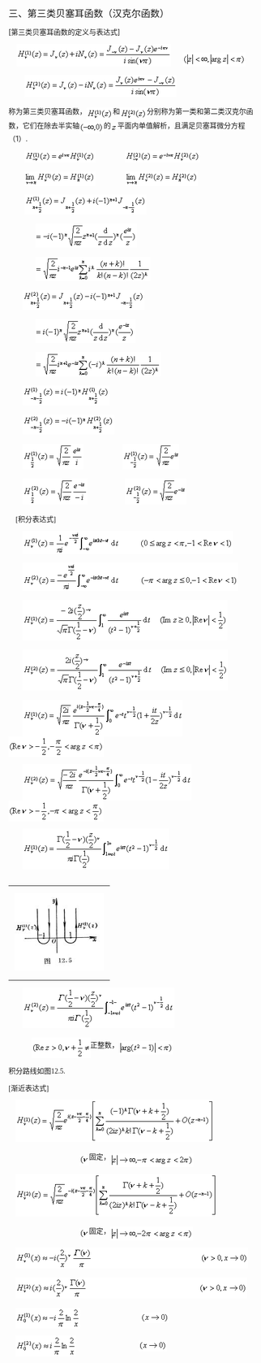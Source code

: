 <div class=Section1>
<p class=MsoNormal><span lang=ZH-CN style='font-size:14.0pt;font-family:宋体_GB2312'>三、第三类贝塞耳函数（汉克尔函数）</span></p>
<p class=MsoNormal><span lang=EN-US>[</span><span lang=ZH-CN style='font-family:
宋体_GB2312'>第三类贝塞耳函数的定义与表达式</span><span lang=EN-US>]</span></p>
<p class=MsoNormal><span lang=EN-US>&nbsp;&nbsp;&nbsp; </span><sub><span
lang=EN-US style='font-size:10.5pt'><img width=305 height=44
src="res/17e9d95da129bdd93c34fb6cc6aaaa52_5744_files/image002.gif"
u1:shapes="_x0000_i1025"></span></sub><span lang=EN-US>&nbsp;&nbsp;&nbsp;&nbsp;&nbsp;&nbsp;</span><sub><span
lang=EN-US style='font-size:10.5pt'><img width=124 height=27
src="res/17e9d95da129bdd93c34fb6cc6aaaa52_5744_files/image004.gif"
u1:shapes="_x0000_i1026"></span></sub></p>
<p class=MsoNormal><span lang=EN-US>&nbsp;&nbsp;&nbsp;&nbsp;&nbsp;&nbsp;&nbsp; </span><sub><span
lang=EN-US style='font-size:10.5pt'><img width=300 height=44
src="res/17e9d95da129bdd93c34fb6cc6aaaa52_5744_files/image006.gif"
u1:shapes="_x0000_i1027"></span></sub></p>
<p class=MsoNormal><span lang=ZH-CN style='font-family:宋体_GB2312'>称为第三类贝塞耳函数，</span><sub><span
lang=EN-US style='font-size:10.5pt'><img width=52 height=24
src="res/17e9d95da129bdd93c34fb6cc6aaaa52_5744_files/image008.gif"
u1:shapes="_x0000_i1028" align=absmiddle></span></sub><span lang=ZH-CN
style='font-family:宋体_GB2312'>和</span><sub><span lang=EN-US style='font-size:
10.5pt'><img width=53 height=24
src="res/17e9d95da129bdd93c34fb6cc6aaaa52_5744_files/image010.gif"
u1:shapes="_x0000_i1029" align=absmiddle></span></sub><span lang=ZH-CN
style='font-family:宋体_GB2312'>分别称为第一类和第二类汉克尔函数，它们在除去半实轴</span><sub><span
lang=EN-US style='font-size:10.5pt'><img width=48 height=21
src="res/17e9d95da129bdd93c34fb6cc6aaaa52_5744_files/image012.gif"
u1:shapes="_x0000_i1030" align=absmiddle></span></sub><span lang=ZH-CN
style='font-family:宋体_GB2312'>的</span><sub><span lang=EN-US style='font-size:
10.5pt'><img width=13 height=13
src="res/17e9d95da129bdd93c34fb6cc6aaaa52_5744_files/image014.gif"
u1:shapes="_x0000_i1031" align=absmiddle></span></sub><span lang=ZH-CN
style='font-family:宋体_GB2312'>平面内单值解析，且满足贝塞耳微分方程（</span><span lang=EN-US>1</span><span
lang=ZH-CN style='font-family:宋体_GB2312'>）</span><span lang=EN-US>.</span></p>
<p class=MsoNormal><span lang=EN-US>&nbsp;&nbsp;&nbsp;&nbsp;&nbsp;&nbsp;&nbsp; </span><sub><span
lang=EN-US style='font-size:10.5pt'><img width=139 height=24
src="res/17e9d95da129bdd93c34fb6cc6aaaa52_5744_files/image016.gif"
u1:shapes="_x0000_i1032"></span></sub><span lang=EN-US>&nbsp;&nbsp;&nbsp;&nbsp;&nbsp;&nbsp;&nbsp;&nbsp;&nbsp;&nbsp;&nbsp;&nbsp;&nbsp;&nbsp;&nbsp;</span><sub><span
lang=EN-US style='font-size:10.5pt'><img width=148 height=24
src="res/17e9d95da129bdd93c34fb6cc6aaaa52_5744_files/image018.gif"
u1:shapes="_x0000_i1033"></span></sub></p>
<p class=MsoNormal><span lang=EN-US>&nbsp;&nbsp;&nbsp;&nbsp;&nbsp;&nbsp;&nbsp; </span><sub><span
lang=EN-US style='font-size:10.5pt'><img width=140 height=29
src="res/17e9d95da129bdd93c34fb6cc6aaaa52_5744_files/image020.gif"
u1:shapes="_x0000_i1034"></span></sub><span lang=EN-US>&nbsp;&nbsp;&nbsp;&nbsp;&nbsp;&nbsp;&nbsp;&nbsp;&nbsp;&nbsp;&nbsp;&nbsp;&nbsp;&nbsp;&nbsp;</span><sub><span
lang=EN-US style='font-size:10.5pt'><img width=143 height=29
src="res/17e9d95da129bdd93c34fb6cc6aaaa52_5744_files/image022.gif"
u1:shapes="_x0000_i1035"></span></sub></p>
<p class=MsoNormal><span lang=EN-US>&nbsp;&nbsp;&nbsp;&nbsp;&nbsp;&nbsp;&nbsp; </span><sub><span
lang=EN-US style='font-size:10.5pt;font-family:宋体_GB2312'><img width=240
height=39 src="res/17e9d95da129bdd93c34fb6cc6aaaa52_5744_files/image024.gif"
u1:shapes="_x0000_i1036"></span></sub></p>
<p class=MsoNormal><span lang=EN-US style='font-family:宋体_GB2312'>&nbsp;&nbsp;&nbsp;&nbsp;&nbsp;&nbsp;&nbsp;&nbsp;&nbsp;&nbsp;&nbsp;&nbsp;&nbsp;&nbsp;
</span><sub><span lang=EN-US style='font-size:10.5pt;font-family:宋体_GB2312'><img
width=201 height=47
src="res/17e9d95da129bdd93c34fb6cc6aaaa52_5744_files/image026.gif"
u1:shapes="_x0000_i1053"></span></sub></p>
<p class=MsoNormal><span lang=EN-US style='font-family:宋体_GB2312'>&nbsp;&nbsp;&nbsp;&nbsp;&nbsp;&nbsp;&nbsp;&nbsp;&nbsp;&nbsp;&nbsp;&nbsp;&nbsp;&nbsp;
</span><sub><span lang=EN-US style='font-size:10.5pt;font-family:宋体_GB2312'><img
width=227 height=48
src="res/17e9d95da129bdd93c34fb6cc6aaaa52_5744_files/image028.gif"
u1:shapes="_x0000_i1054"></span></sub></p>
<p class=MsoNormal><span lang=EN-US style='font-family:宋体_GB2312'>&nbsp;&nbsp;&nbsp;&nbsp;&nbsp;&nbsp;&nbsp;
</span><sub><span lang=EN-US style='font-size:10.5pt;font-family:宋体_GB2312'><img
width=240 height=39
src="res/17e9d95da129bdd93c34fb6cc6aaaa52_5744_files/image030.gif"
u1:shapes="_x0000_i1055"></span></sub></p>
<p class=MsoNormal><span lang=EN-US style='font-family:宋体_GB2312'>&nbsp;&nbsp;&nbsp;&nbsp;&nbsp;&nbsp;&nbsp;&nbsp;&nbsp;&nbsp;&nbsp;&nbsp;&nbsp;&nbsp;
</span><sub><span lang=EN-US style='font-size:10.5pt;font-family:宋体_GB2312'><img
width=197 height=47
src="res/17e9d95da129bdd93c34fb6cc6aaaa52_5744_files/image032.gif"
u1:shapes="_x0000_i1056"></span></sub></p>
<p class=MsoNormal><span lang=EN-US style='font-family:宋体_GB2312'>&nbsp;&nbsp;&nbsp;&nbsp;&nbsp;&nbsp;&nbsp;&nbsp;&nbsp;&nbsp;&nbsp;&nbsp;&nbsp;&nbsp;
</span><sub><span lang=EN-US style='font-size:10.5pt;font-family:宋体_GB2312'><img
width=248 height=48
src="res/17e9d95da129bdd93c34fb6cc6aaaa52_5744_files/image034.gif"
u1:shapes="_x0000_i1057"></span></sub></p>
<p class=MsoNormal><span lang=EN-US style='font-family:宋体_GB2312'>&nbsp;&nbsp;&nbsp;&nbsp;&nbsp;&nbsp;&nbsp;
</span><sub><span lang=EN-US style='font-size:10.5pt;font-family:宋体_GB2312'><img
width=172 height=39
src="res/17e9d95da129bdd93c34fb6cc6aaaa52_5744_files/image036.gif"
u1:shapes="_x0000_i1058"></span></sub></p>
<p class=MsoNormal><span lang=EN-US style='font-family:宋体_GB2312'>&nbsp;&nbsp;&nbsp;&nbsp;&nbsp;&nbsp;&nbsp;
</span><sub><span lang=EN-US style='font-size:10.5pt;font-family:宋体_GB2312'><img
width=181 height=39
src="res/17e9d95da129bdd93c34fb6cc6aaaa52_5744_files/image038.gif"
u1:shapes="_x0000_i1059"></span></sub></p>
<p class=MsoNormal><span lang=EN-US style='font-family:宋体_GB2312'>&nbsp;&nbsp;&nbsp;&nbsp;&nbsp;&nbsp;&nbsp;
</span><sub><span lang=EN-US style='font-size:10.5pt;font-family:宋体_GB2312'><img
width=120 height=51
src="res/17e9d95da129bdd93c34fb6cc6aaaa52_5744_files/image040.gif"
u1:shapes="_x0000_i1060"></span></sub><span lang=EN-US style='font-family:宋体_GB2312'>&nbsp;&nbsp;&nbsp;&nbsp;&nbsp;&nbsp;&nbsp;&nbsp;&nbsp;&nbsp;&nbsp;&nbsp;&nbsp;&nbsp;&nbsp;&nbsp;&nbsp;&nbsp;&nbsp;&nbsp;&nbsp;&nbsp;</span><sub><span
lang=EN-US style='font-size:10.5pt;font-family:宋体_GB2312'><img width=112
height=51 src="res/17e9d95da129bdd93c34fb6cc6aaaa52_5744_files/image042.gif"
u1:shapes="_x0000_i1061"></span></sub></p>
<p class=MsoNormal><span lang=EN-US style='font-family:宋体_GB2312'>&nbsp;&nbsp;&nbsp;&nbsp;&nbsp;&nbsp;&nbsp;
</span><sub><span lang=EN-US style='font-size:10.5pt;font-family:宋体_GB2312'><img
width=128 height=51
src="res/17e9d95da129bdd93c34fb6cc6aaaa52_5744_files/image044.gif"
u1:shapes="_x0000_i1062"></span></sub><span lang=EN-US style='font-family:宋体_GB2312'>&nbsp;&nbsp;&nbsp;&nbsp;&nbsp;&nbsp;&nbsp;&nbsp;&nbsp;&nbsp;&nbsp;&nbsp;&nbsp;&nbsp;&nbsp;&nbsp;&nbsp;&nbsp;&nbsp;&nbsp;&nbsp;</span><sub><span
lang=EN-US style='font-size:10.5pt;font-family:宋体_GB2312'><img width=121
height=51 src="res/17e9d95da129bdd93c34fb6cc6aaaa52_5744_files/image046.gif"
u1:shapes="_x0000_i1063"></span></sub></p>
<p class=MsoNormal><span lang=EN-US style='font-family:宋体_GB2312'>&nbsp;&nbsp;&nbsp;
[</span><span lang=ZH-CN style='font-family:宋体_GB2312'>积分表达式</span><span
lang=EN-US style='font-family:宋体_GB2312'>]</span></p>
<p class=MsoNormal><span lang=EN-US style='font-family:宋体_GB2312'>&nbsp;&nbsp;&nbsp;&nbsp;&nbsp;&nbsp;&nbsp;
</span><sub><span lang=EN-US style='font-size:10.5pt;font-family:宋体_GB2312'><img
width=415 height=45
src="res/17e9d95da129bdd93c34fb6cc6aaaa52_5744_files/image048.gif"
u1:shapes="_x0000_i1064"></span></sub></p>
<p class=MsoNormal><span lang=EN-US style='font-family:宋体_GB2312'>&nbsp;&nbsp;&nbsp;&nbsp;&nbsp;&nbsp;&nbsp;
</span><sub><span lang=EN-US style='font-size:10.5pt;font-family:宋体_GB2312'><img
width=425 height=55
src="res/17e9d95da129bdd93c34fb6cc6aaaa52_5744_files/image050.gif"
u1:shapes="_x0000_i1065"></span></sub></p>
<p class=MsoNormal><span lang=EN-US style='font-family:宋体_GB2312'>&nbsp;&nbsp;&nbsp;&nbsp;&nbsp;&nbsp;&nbsp;
</span><sub><span lang=EN-US style='font-size:10.5pt;font-family:宋体_GB2312'><img
width=404 height=80
src="res/17e9d95da129bdd93c34fb6cc6aaaa52_5744_files/image052.gif"
u1:shapes="_x0000_i1066"></span></sub></p>
<p class=MsoNormal><span lang=EN-US style='font-family:宋体_GB2312'>&nbsp;&nbsp;&nbsp;&nbsp;&nbsp;&nbsp;&nbsp;
</span><sub><span lang=EN-US style='font-size:10.5pt;font-family:宋体_GB2312'><img
width=405 height=80
src="res/17e9d95da129bdd93c34fb6cc6aaaa52_5744_files/image054.gif"
u1:shapes="_x0000_i1067"></span></sub></p>
<p class=MsoNormal><span lang=EN-US style='font-family:宋体_GB2312'>&nbsp;&nbsp;&nbsp;&nbsp;&nbsp;&nbsp;&nbsp;
</span><sub><span lang=EN-US style='font-size:10.5pt;font-family:宋体_GB2312'><img
width=316 height=72
src="res/17e9d95da129bdd93c34fb6cc6aaaa52_5744_files/image056.gif"
u1:shapes="_x0000_i1068" align=absmiddle></span></sub><span lang=EN-US
style='font-family:宋体_GB2312'>&nbsp;&nbsp;&nbsp;&nbsp;&nbsp;</span><sub><span
lang=EN-US style='font-size:10.5pt;font-family:宋体_GB2312'><img width=188
height=41 src="res/17e9d95da129bdd93c34fb6cc6aaaa52_5744_files/image058.gif"
u1:shapes="_x0000_i1069" align=absmiddle></span></sub></p>
<p class=MsoNormal><span lang=EN-US style='font-family:宋体_GB2312'>&nbsp;&nbsp;&nbsp;&nbsp;&nbsp;&nbsp;&nbsp;
</span><sub><span lang=EN-US style='font-size:10.5pt;font-family:宋体_GB2312'><img
width=333 height=72
src="res/17e9d95da129bdd93c34fb6cc6aaaa52_5744_files/image060.gif"
u1:shapes="_x0000_i1070" align=absmiddle></span></sub><span lang=EN-US
style='font-family:宋体_GB2312'>&nbsp;&nbsp;&nbsp;</span><sub><span lang=EN-US
style='font-size:10.5pt;font-family:宋体_GB2312'><img width=187 height=41
src="res/17e9d95da129bdd93c34fb6cc6aaaa52_5744_files/image062.gif"
u1:shapes="_x0000_i1071" align=absmiddle></span></sub></p>
<p class=MsoNormal><span lang=EN-US style='font-family:宋体_GB2312'>&nbsp;&nbsp;&nbsp;&nbsp;&nbsp;&nbsp;&nbsp;
</span><sub><span lang=EN-US style='font-size:10.5pt;font-family:宋体_GB2312'><img
width=289 height=80
src="res/17e9d95da129bdd93c34fb6cc6aaaa52_5744_files/image064.gif"
u1:shapes="_x0000_i1072"></span></sub></p>
<div>
<table cellspacing=0 cellpadding=0 hspace=0 vspace=0 align=left>
 <tr>
  <td valign=top align=left style='padding-top:0mm;padding-right:9.0pt;
  padding-bottom:0mm;padding-left:9.0pt'>
  <div>
  <p class=MsoNormal><span lang=EN-US style='font-family:宋体_GB2312'><img
  width=176 height=153
  src="res/17e9d95da129bdd93c34fb6cc6aaaa52_5744_files/image066.jpg"
  u1:shapes="_x0000_i1073"></span></p>
  </div>
  </td>
 </tr>
</table>
</div>
<p class=MsoNormal><span lang=EN-US style='font-family:宋体_GB2312'>&nbsp;&nbsp;&nbsp;&nbsp;&nbsp;&nbsp;&nbsp;
</span><sub><span lang=EN-US style='font-size:10.5pt;font-family:宋体_GB2312'><img
width=299 height=80
src="res/17e9d95da129bdd93c34fb6cc6aaaa52_5744_files/image068.gif"
u1:shapes="_x0000_i1074"></span></sub></p>
<p class=MsoNormal align=left style='text-align:left'><span lang=EN-US
style='font-family:宋体_GB2312'>&nbsp;&nbsp;&nbsp;&nbsp;&nbsp;&nbsp;&nbsp;&nbsp;&nbsp;&nbsp;&nbsp;&nbsp;
</span><sub><span lang=EN-US style='font-size:10.5pt;font-family:宋体_GB2312'><img
width=116 height=41
src="res/17e9d95da129bdd93c34fb6cc6aaaa52_5744_files/image070.gif"
u1:shapes="_x0000_i1075" align=absmiddle></span></sub><span lang=ZH-CN
style='font-family:宋体_GB2312'>正整数，</span><sub><span lang=EN-US
style='font-size:10.5pt;font-family:宋体_GB2312'><img width=107 height=27
src="res/17e9d95da129bdd93c34fb6cc6aaaa52_5744_files/image072.gif"
u1:shapes="_x0000_i1076" align=absmiddle></span></sub></p>
<p class=MsoNormal><span lang=ZH-CN style='font-family:宋体_GB2312'>积分路线如图</span><span
lang=EN-US style='font-family:宋体_GB2312'>12.5.</span></p>
<p class=MsoNormal><span lang=EN-US style='font-family:宋体_GB2312'>[</span><span
lang=ZH-CN style='font-family:宋体_GB2312'>渐近表达式</span><span lang=EN-US
style='font-family:宋体_GB2312'>]</span></p>
<p class=MsoNormal><span lang=EN-US style='font-family:宋体_GB2312'>&nbsp;&nbsp;&nbsp;
</span><sub><span lang=EN-US style='font-size:10.5pt;font-family:宋体_GB2312'><img
width=391 height=83
src="res/17e9d95da129bdd93c34fb6cc6aaaa52_5744_files/image074.gif"
u1:shapes="_x0000_i1077"></span></sub></p>
<p class=MsoNormal><span lang=EN-US style='font-family:宋体_GB2312'>&nbsp;&nbsp;&nbsp;&nbsp;&nbsp;&nbsp;&nbsp;&nbsp;&nbsp;&nbsp;&nbsp;&nbsp;&nbsp;&nbsp;&nbsp;&nbsp;&nbsp;&nbsp;&nbsp;&nbsp;&nbsp;&nbsp;&nbsp;&nbsp;&nbsp;&nbsp;&nbsp;&nbsp;&nbsp;&nbsp;&nbsp;&nbsp;&nbsp;&nbsp;&nbsp;&nbsp;&nbsp;&nbsp;&nbsp;
</span><sub><span lang=EN-US style='font-size:10.5pt;font-family:宋体_GB2312'><img
width=19 height=21
src="res/17e9d95da129bdd93c34fb6cc6aaaa52_5744_files/image076.gif"
u1:shapes="_x0000_i1078" align=absmiddle></span></sub><span lang=ZH-CN
style='font-family:宋体_GB2312'>固定，</span><sub><span lang=EN-US style='font-size:
10.5pt;font-family:宋体_GB2312'><img width=164 height=27
src="res/17e9d95da129bdd93c34fb6cc6aaaa52_5744_files/image078.gif"
u1:shapes="_x0000_i1079" align=absmiddle></span></sub></p>
<p class=MsoNormal><span lang=EN-US style='font-family:宋体_GB2312'>&nbsp;&nbsp;&nbsp;
</span><sub><span lang=EN-US style='font-size:10.5pt;font-family:宋体_GB2312'><img
width=397 height=83
src="res/17e9d95da129bdd93c34fb6cc6aaaa52_5744_files/image080.gif"
u1:shapes="_x0000_i1080"></span></sub></p>
<p class=MsoNormal><span lang=EN-US style='font-family:宋体_GB2312'>&nbsp;&nbsp;&nbsp;&nbsp;&nbsp;&nbsp;&nbsp;&nbsp;&nbsp;&nbsp;&nbsp;&nbsp;&nbsp;&nbsp;&nbsp;&nbsp;&nbsp;&nbsp;&nbsp;&nbsp;&nbsp;&nbsp;&nbsp;&nbsp;&nbsp;&nbsp;&nbsp;&nbsp;&nbsp;&nbsp;&nbsp;&nbsp;&nbsp;&nbsp;&nbsp;&nbsp;&nbsp;&nbsp;&nbsp;
</span><sub><span lang=EN-US style='font-size:10.5pt;font-family:宋体_GB2312'><img
width=19 height=21
src="res/17e9d95da129bdd93c34fb6cc6aaaa52_5744_files/image081.gif"
u1:shapes="_x0000_i1081" align=absmiddle></span></sub><span lang=ZH-CN
style='font-family:宋体_GB2312'>固定，</span><sub><span lang=EN-US style='font-size:
10.5pt;font-family:宋体_GB2312'><img width=163 height=27
src="res/17e9d95da129bdd93c34fb6cc6aaaa52_5744_files/image083.gif"
u1:shapes="_x0000_i1082" align=absmiddle></span></sub></p>
<p class=MsoNormal><span lang=EN-US style='font-family:宋体_GB2312'>&nbsp;&nbsp;&nbsp;
</span><sub><span lang=EN-US style='font-size:10.5pt;font-family:宋体_GB2312'><img
width=459 height=41
src="res/17e9d95da129bdd93c34fb6cc6aaaa52_5744_files/image085.gif"
u1:shapes="_x0000_i1083"></span></sub></p>
<p class=MsoNormal><span lang=EN-US style='font-family:宋体_GB2312'>&nbsp;&nbsp;&nbsp;
</span><sub><span lang=EN-US style='font-size:10.5pt;font-family:宋体_GB2312'><img
width=457 height=41
src="res/17e9d95da129bdd93c34fb6cc6aaaa52_5744_files/image087.gif"
u1:shapes="_x0000_i1084"></span></sub></p>
<p class=MsoNormal><span lang=EN-US style='font-family:宋体_GB2312'>&nbsp;&nbsp;&nbsp;
</span><sub><span lang=EN-US style='font-size:10.5pt;font-family:宋体_GB2312'><img
width=128 height=41
src="res/17e9d95da129bdd93c34fb6cc6aaaa52_5744_files/image089.gif"
u1:shapes="_x0000_i1085" align=absmiddle></span></sub><span lang=EN-US
style='font-family:宋体_GB2312'>&nbsp;&nbsp;&nbsp;&nbsp;&nbsp;&nbsp;&nbsp;&nbsp;&nbsp;&nbsp;&nbsp;&nbsp;&nbsp;&nbsp;&nbsp;&nbsp;&nbsp;&nbsp;&nbsp;&nbsp;&nbsp;&nbsp;&nbsp;&nbsp;&nbsp;&nbsp;&nbsp;&nbsp;&nbsp;&nbsp;&nbsp;&nbsp;&nbsp;&nbsp;</span><sub><span
lang=EN-US style='font-size:10.5pt;font-family:宋体_GB2312'><img width=56
height=21 src="res/17e9d95da129bdd93c34fb6cc6aaaa52_5744_files/image091.gif"
u1:shapes="_x0000_i1086" align=absmiddle></span></sub></p>
<p class=MsoNormal><span lang=EN-US style='font-family:宋体_GB2312'>&nbsp;&nbsp;&nbsp;
</span><sub><span lang=EN-US style='font-size:10.5pt;font-family:宋体_GB2312'><img
width=120 height=41
src="res/17e9d95da129bdd93c34fb6cc6aaaa52_5744_files/image093.gif"
u1:shapes="_x0000_i1087" align=absmiddle></span></sub><span lang=EN-US
style='font-family:宋体_GB2312'>&nbsp;&nbsp;&nbsp;&nbsp;&nbsp;&nbsp;&nbsp;&nbsp;&nbsp;&nbsp;&nbsp;&nbsp;&nbsp;&nbsp;&nbsp;&nbsp;&nbsp;&nbsp;&nbsp;&nbsp;&nbsp;&nbsp;&nbsp;&nbsp;&nbsp;&nbsp;&nbsp;&nbsp;&nbsp;&nbsp;&nbsp;&nbsp;&nbsp;&nbsp;&nbsp;</span><sub><span
lang=EN-US style='font-size:10.5pt;font-family:宋体_GB2312'><img width=56
height=21 src="res/17e9d95da129bdd93c34fb6cc6aaaa52_5744_files/image095.gif"
u1:shapes="_x0000_i1088" align=absmiddle></span></sub></p>
</div>
